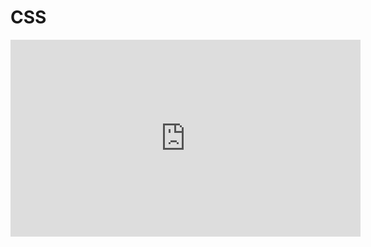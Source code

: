# CSS

<iframe 
    width="560" 
    height="315" 
    src="https://www.youtube.com/embed/7rPJINCcahU" 
    title="YouTube video player" 
    frameborder="0" 
    allow="accelerometer; autoplay; clipboard-write; encrypted-media; gyroscope; picture-in-picture; web-share" 
    allowfullscreen>
</iframe>

